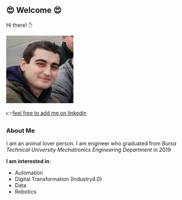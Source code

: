 ## :heart_eyes: Welcome :heart_eyes:

Hi there! :hand:

![profile](https://raw.githubusercontent.com/mehmettbaki/mehmettbaki.github.io/main/trabzon%20(2).jpg) 

:point_right:[feel free to add me on linkedin ](https://www.linkedin.com/in/mehmetnhisworld/)



### About Me

I am an animal lover person. I am engineer who graduated from _Bursa Technical University Mechatronics Engineering Department_ in 2019



**I am interested in**:

- Automation
- Digital Transformation (Industry4.0)
- Data
- Robotics


